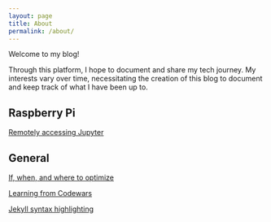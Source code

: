 ```yaml
---
layout: page
title: About
permalink: /about/
---
```


Welcome to my blog! 

Through this platform, I hope to document and share my tech journey. My interests vary over time, necessitating the creation of this blog to document and keep track of what I have been up to. 

## Raspberry Pi

[Remotely accessing Jupyter](https://zyf0717.github.io/jekyll/update/2020/05/23/remotely-accessing-jupyter.html)

## General

[If, when, and where to optimize](https://zyf0717.github.io/jekyll/update/2020/05/21/if-when-and-where-to-optimize.html)

[Learning from Codewars](https://zyf0717.github.io/jekyll/update/2020/05/06/learning-from-codewars.html)

[Jekyll syntax highlighting](https://zyf0717.github.io/jekyll/update/2020/05/05/jekyll-syntax-highlighting.html)
